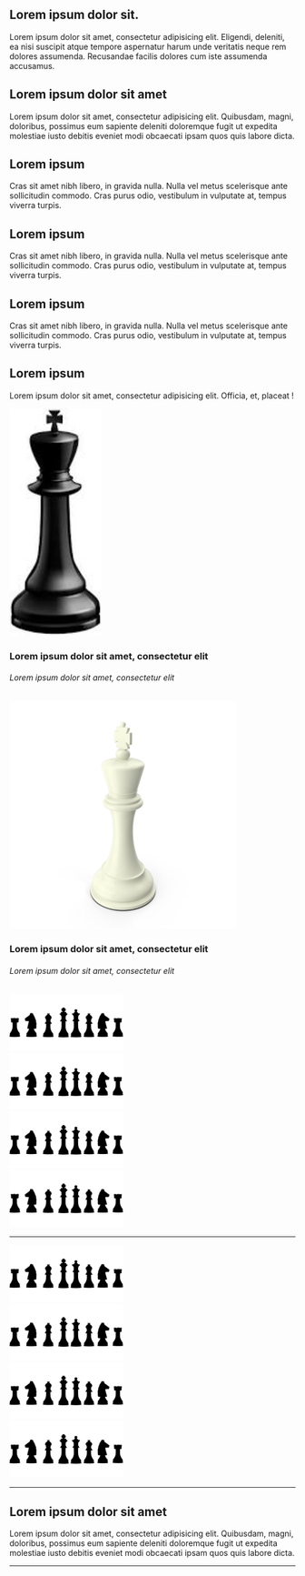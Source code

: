 <!DOCTYPE html>
<html lang="en">
<head>
<meta charset="utf-8">
<meta http-equiv="X-UA-Compatible" content="IE=edge">
<meta name="viewport" content="width=device-width, initial-scale=1">
<title>Bootstrap Portfolio template</title>

<!-- Bootstrap -->
<link rel="stylesheet" href="css/bootstrap.css">

<!-- HTML5 shim and Respond.js for IE8 support of HTML5 elements and media queries -->
<!-- WARNING: Respond.js doesn't work if you view the page via file:// -->
<!--[if lt IE 9]>
      <script src="https://oss.maxcdn.com/html5shiv/3.7.2/html5shiv.min.js"></script>
      <script src="https://oss.maxcdn.com/respond/1.4.2/respond.min.js"></script>
    <![endif]-->
</head>

<body>
<section>
  <div class="jumbotron text-center">
    <div class="container">
      <div class="row">
        <div class="col-xs12">
          <h1>Lorem ipsum dolor sit.</h1>
          <p>Lorem ipsum dolor sit amet, consectetur adipisicing elit. Eligendi, deleniti, ea nisi suscipit atque tempore aspernatur harum unde veritatis neque rem dolores assumenda. Recusandae facilis dolores cum iste assumenda accusamus.</p>
</div>
      </div>
    </div>
  </div>
</section>
<section>
  <div class="container">
    <div class="row">
      <div class="col-xs-12 text-center">
        <h1>Lorem ipsum dolor sit amet</h1>
        <p>Lorem ipsum dolor sit amet, consectetur adipisicing elit. Quibusdam, magni, doloribus, possimus eum sapiente deleniti doloremque fugit ut expedita molestiae iusto debitis eveniet modi obcaecati ipsam quos quis labore dicta.</p>
      </div>
    </div>
  </div>
</section>
<section>
  <div class="container well">
    <div class="row">
      <div class="col-lg-4 col-md-4 col-sm-6">
        <div class="media">
          <div class="media-left"> <a href="#">  </a> </div>
          <div class="media-body">
            <h2 class="media-heading">Lorem ipsum</h2>
Cras sit amet nibh libero, in gravida nulla. Nulla vel metus scelerisque ante sollicitudin commodo. Cras purus odio, vestibulum in vulputate at, tempus viverra turpis. </div>
        </div>
      </div>
      <div class="col-lg-4 col-md-4 col-sm-6">
        <div class="media">
          <div class="media-left"> <a href="#">  </a> </div>
          <div class="media-body">
            <h2 class="media-heading">Lorem ipsum</h2>
Cras sit amet nibh libero, in gravida nulla. Nulla vel metus scelerisque ante sollicitudin commodo. Cras purus odio, vestibulum in vulputate at, tempus viverra turpis. </div>
        </div>
      </div>
      <div class="col-lg-4 col-md-4 col-sm-6">
        <div class="media">
          <div class="media-left"> <a href="#"> </a></div>
          <div class="media-body">
            <h2 class="media-heading">Lorem ipsum</h2>
Cras sit amet nibh libero, in gravida nulla. Nulla vel metus scelerisque ante sollicitudin commodo. Cras purus odio, vestibulum in vulputate at, tempus viverra turpis. </div>
        </div>
      </div>
    </div>
  </div>
</section>

<section>
	<div class="container">
		<div class="row">
        	<div class="col-lg-12 text-center">
        	  <h2>Lorem ipsum</h2>
        	  <p>Lorem ipsum dolor sit amet, consectetur adipisicing elit. Officia, et, placeat !</p>
            </div>
        </div>
        <div class="row">
        	<div class="col-md-6 text-center">
            	<img src="Nowy folder (3)/images.jpg" alt="" height="400">
                <h3>Lorem ipsum dolor sit amet, consectetur elit</h3>
                <h6>Lorem ipsum dolor sit amet, consectetur elit</h6>
            </div>
        	<div class="col-md-6 text-center">
            	<img src="Nowy folder (3)/white-king-chessmen-3y1qw66-600.jpg" alt="" height="400">
                <h3>Lorem ipsum dolor sit amet, consectetur elit</h3>
                <h6>Lorem ipsum dolor sit amet, consectetur elit</h6>
            </div>
        </div>
        <div class="row">
        	<div class="col-md-3 text-center col-sm-6 col-xs-6"><img src="Nowy folder (3)/bishop-2025120_960_720.png" alt="" width="200" height="101"></div>
        	<div class="col-md-3 text-center col-sm-6 col-xs-6"><img src="Nowy folder (3)/bishop-2025120_960_720.png" alt="" width="200"></div>
			<div class="col-md-3 text-center col-sm-6 col-xs-6 hidden-xs hidden-sm"><img src="Nowy folder (3)/bishop-2025120_960_720.png" alt="" width="200"></div>
        	<div class="col-md-3 text-center col-sm-6 col-xs-6 hidden-xs hidden-sm"><img src="Nowy folder (3)/bishop-2025120_960_720.png" alt="" width="200"></div>
      </div>
      <hr>
        <div class="row">
          <div class="col-md-3 text-center col-sm-6 col-xs-6"><img src="Nowy folder (3)/bishop-2025120_960_720.png" alt="" width="200"></div>
          <div class="col-md-3 text-center col-sm-6 col-xs-6"><img src="Nowy folder (3)/bishop-2025120_960_720.png" alt="" width="200"></div>
          <div class="col-md-3 text-center col-sm-6 col-xs-6 hidden-xs hidden-sm"><img src="Nowy folder (3)/bishop-2025120_960_720.png" alt="" width="200"></div>
          <div class="col-md-3 text-center col-sm-6 col-xs-6 hidden-xs hidden-sm"><img src="Nowy folder (3)/bishop-2025120_960_720.png" alt="" width="200"></div>
        </div>
	</div>
</section>
<hr>
<section>
  <div class="container">
    <div class="row">
      <div class="col-lg-12 text-center">
        <h1>Lorem ipsum dolor sit amet</h1>
        <p>Lorem ipsum dolor sit amet, consectetur adipisicing elit. Quibusdam, magni, doloribus, possimus eum sapiente deleniti doloremque fugit ut expedita molestiae iusto debitis eveniet modi obcaecati ipsam quos quis labore dicta.</p>
</div>
    </div>
  </div>
</section>
<hr>
<!-- jQuery (necessary for Bootstrap's JavaScript plugins) --> 
<script src="js/jquery-1.11.3.min.js"></script> 
<!-- Include all compiled plugins (below), or include individual files as needed --> 
<script src="js/bootstrap.js"></script>
</body>
</html>

